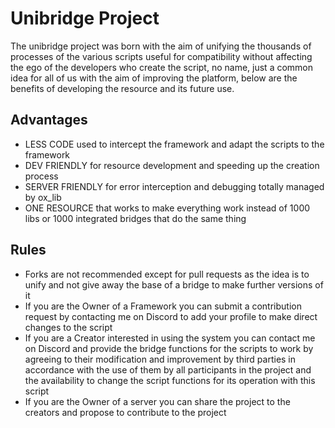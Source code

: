 # Unibridge Project
The unibridge project was born with the aim of unifying the thousands of processes of the various scripts useful for compatibility without affecting the ego of the developers who create the script, no name, just a common idea for all of us with the aim of improving the platform, below are the benefits of developing the resource and its future use.

## Advantages
- LESS CODE used to intercept the framework and adapt the scripts to the framework
- DEV FRIENDLY for resource development and speeding up the creation process
- SERVER FRIENDLY for error interception and debugging totally managed by ox_lib
- ONE RESOURCE that works to make everything work instead of 1000 libs or 1000 integrated bridges that do the same thing

## Rules
- Forks are not recommended except for pull requests as the idea is to unify and not give away the base of a bridge to make further versions of it
- If you are the Owner of a Framework you can submit a contribution request by contacting me on Discord to add your profile to make direct changes to the script
- If you are a Creator interested in using the system you can contact me on Discord and provide the bridge functions for the scripts to work by agreeing to their modification and improvement by third parties in accordance with the use of them by all participants in the project and the availability to change the script functions for its operation with this script
- If you are the Owner of a server you can share the project to the creators and propose to contribute to the project
